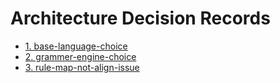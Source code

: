 # Architecture Decision Records

* [1. base-language-choice](0001-base-language-choice.md)
* [2. grammer-engine-choice](0002-grammer-engine-choice.md)
* [3. rule-map-not-align-issue](0003-rule-map-not-align-issue.md)
